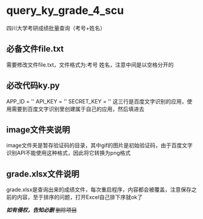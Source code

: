 # query_ky_grade_4_scu
四川大学考研成绩批量查询（考号+姓名）
## 必备文件file.txt
需要修改文件file.txt，文件格式为:考号 姓名，注意中间是以空格分开的
## 必改代码ky.py
APP_ID = ''
API_KEY = ''
SECRET_KEY = ''
这三行是百度文字识别的应用，使用需要到百度文字识别里创建属于自己的应用，然后填进去
## image文件夹说明
image文件夹是暂存验证码的目录，其中gif的图片是初始验证码，由于百度文字识别API不能使用这种格式，因此将它转换为png格式
## grade.xlsx文件说明
grade.xlsx是查询出来的成绩文件，每次重启程序，内容都会被覆盖，注意保存之前的内容，至于排序的问题，打开Excel自己排下序就ok了

***如有侵权，告知必删***
~~删除项目~~
